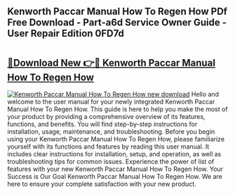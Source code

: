 ## Kenworth Paccar Manual How To Regen How PDf Free Download - Part-a6d Service Owner Guide - User Repair Edition 0FD7d

# <h2><a href="http://bc813.oget.top/?id=Kenworth+Paccar+Manual+How+To+Regen+How">🔗Download New 👉🔴 Kenworth Paccar Manual How To Regen How</a></h2>

[![Kenworth Paccar Manual How To Regen How new download](https://i.imgur.com/5g1atiW.png)](http://bc813.oget.top/?id=Kenworth+Paccar+Manual+How+To+Regen+How)
Hello and welcome to the user manual for your newly integrated Kenworth Paccar Manual How To Regen How. This guide is here to help you make the most of your product by providing a comprehensive overview of its features, functions, and benefits. You will find step-by-step instructions for installation, usage, maintenance, and troubleshooting. Before you begin using your Kenworth Paccar Manual How To Regen How, please familiarize yourself with its functions and features by reading this user manual. It includes clear instructions for installation, setup, and operation, as well as troubleshooting tips for common issues. Experience the power of list of features with your new Kenworth Paccar Manual How To Regen How. Your Success is Our Goal Kenworth Paccar Manual How To Regen How. We are here to ensure your complete satisfaction with your new product.
